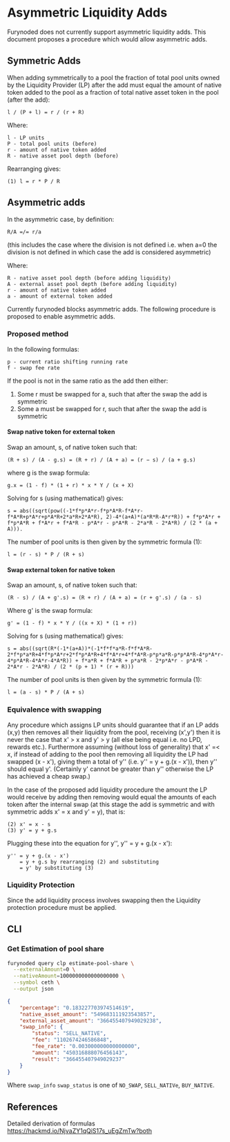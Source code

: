 # Asymmetric Liquidity Adds

Furynoded does not currently support asymmetric liquidity adds. This document proposes a procedure
which would allow asymmetric adds.

## Symmetric Adds

When adding symmetrically to a pool the fraction of total pool units owned by the Liquidity Provider (LP)
after the add must equal the amount of native token added to the pool as a fraction of total native asset token in the
pool (after the add):

```
l / (P + l) = r / (r + R)
```

Where:
```
l - LP units
P - total pool units (before)
r - amount of native token added
R - native asset pool depth (before)
```
Rearranging gives:

```
(1) l = r * P / R
```

## Asymmetric adds

In the asymmetric case, by definition:

```
R/A =/= r/a
```

(this includes the case where the division is not defined i.e. when a=0 the division is not defined
in which case the add is considered asymmetric)

Where:
```
R - native asset pool depth (before adding liquidity)
A - external asset pool depth (before adding liquidity)
r - amount of native token added
a - amount of external token added
```
Currently furynoded blocks asymmetric adds. The following procedure is proposed to enable
asymmetric adds.

### Proposed method

In the following formulas:

```
p - current ratio shifting running rate
f - swap fee rate
```

If the pool is not in the same ratio as the add then either:

1. Some r must be swapped for a, such that after the swap the add is symmetric
2. Some a must be swapped for r, such that after the swap the add is symmetric

#### Swap native token for external token

Swap an amount, s, of native token such that:

```
(R + s) / (A - g.s) = (R + r) / (A + a) = (r − s) / (a + g.s)
```

where g is the swap formula:

```
g.x = (1 - f) * (1 + r) * x * Y / (x + X)
```

Solving for s (using mathematica!) gives:

```
s = abs((sqrt(pow((-1*f*p*A*r-f*p*A*R-f*A*r-f*A*R+p*A*r+p*A*R+2*a*R+2*A*R), 2)-4*(a+A)*(a*R*R-A*r*R)) + f*p*A*r + f*p*A*R + f*A*r + f*A*R - p*A*r - p*A*R - 2*a*R - 2*A*R) / (2 * (a + A))).
```

The number of pool units is then given by the symmetric formula (1):

```
l = (r - s) * P / (R + s)
```

#### Swap external token for native token

Swap an amount, s, of native token such that:

```
(R - s) / (A + g'.s) = (R + r) / (A + a) = (r + g'.s) / (a - s)
```

Where g' is the swap formula:

```
g' = (1 - f) * x * Y / ((x + X) * (1 + r))
```

Solving for s (using mathematica!) gives:

```
s = abs((sqrt(R*(-1*(a+A))*(-1*f*f*a*R-f*f*A*R-2*f*p*a*R+4*f*p*A*r+2*f*p*A*R+4*f*A*r+4*f*A*R-p*p*a*R-p*p*A*R-4*p*A*r-4*p*A*R-4*A*r-4*A*R)) + f*a*R + f*A*R + p*a*R - 2*p*A*r - p*A*R - 2*A*r - 2*A*R) / (2 * (p + 1) * (r + R)))
```

The number of pool units is then given by the symmetric formula (1):

```
l = (a - s) * P / (A + s)
```

### Equivalence with swapping

Any procedure which assigns LP units should guarantee that if an LP adds (x,y) then removes all their
liquidity from the pool, receiving (x',y') then it is never the case that x' > x and y' > y (all else being equal i.e.
no LPD, rewards etc.). Furthermore
assuming (without loss of generality) that x' =< x, if instead of adding to the pool then removing all liquidity
the LP had swapped (x - x'), giving them a total of y'' (i.e. y'' = y + g.(x - x')), then y'' should equal y'. (Certainly y' cannot be greater than y'' otherwise 
the LP has achieved a cheap swap.)

In the case of the proposed add liquidity procedure the amount the LP would receive by adding then removing would equal the amounts
of each token after the internal swap (at this stage the add is symmetric and with symmetric adds x' = x and y' = y), that is:
```
(2) x' = x - s
(3) y' = y + g.s
```
Plugging these into the equation for y'', y'' = y + g.(x - x'):
```
y'' = y + g.(x - x')
    = y + g.s by rearranging (2) and substituting 
    = y' by substituting (3)
```
### Liquidity Protection

Since the add liquidity process involves swapping then the Liquidity protection procedure must be applied.

## CLI

### Get Estimation of pool share

```bash
furynoded query clp estimate-pool-share \
  --externalAmount=0 \
  --nativeAmount=1000000000000000000 \
  --symbol ceth \
  --output json
```

```json
{
	"percentage": "0.183227703974514619",
	"native_asset_amount": "549683111923543857",
	"external_asset_amount": "366455407949029238",
	"swap_info": {
		"status": "SELL_NATIVE",
		"fee": "1102674246586848",
		"fee_rate": "0.003000000000000000",
		"amount": "450316888076456143",
		"result": "366455407949029237"
	}
}
```

Where `swap_info` `swap_status` is one of `NO_SWAP`, `SELL_NATIVe`, `BUY_NATIVE`. 

## References

Detailed derivation of formulas https://hackmd.io/NjvaZY1qQiS17s_uEgZmTw?both
